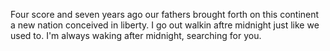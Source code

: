 Four score and seven years ago our fathers brought forth on this continent a new nation conceived in liberty.
I go out walkin aftre midnight just like we used to. I'm always waking after midnight, searching for you.


